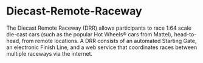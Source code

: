 # Diecast-Remote-Raceway
The Diecast Remote Raceway (DRR) allows participants to race 1:64 scale die-cast cars (such as the popular Hot Wheels® cars from Mattel), head-to-head, from remote locations.  A DRR consists of an automated Starting Gate, an electronic Finish Line, and a web service that coordinates races between multiple raceways via the internet.
